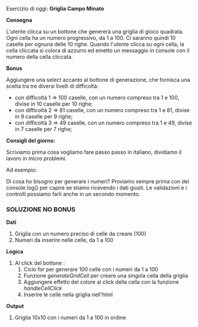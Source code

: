 Esercizio di oggi: **Griglia Campo Minato**

**Consegna**

L'utente clicca su un bottone che genererà una griglia di gioco quadrata.
Ogni cella ha un numero progressivo, da 1 a 100.
Ci saranno quindi 10 caselle per ognuna delle 10 righe.
Quando l'utente clicca su ogni cella, la cella cliccata si colora di azzurro ed emetto un messaggio in console con il numero della cella cliccata.

**Bonus**

Aggiungere una select accanto al bottone di generazione, che fornisca una scelta tra tre diversi livelli di difficoltà:
- con difficoltà 1 => 100 caselle, con un numero compreso tra 1 e 100, divise in 10 caselle per 10 righe;
- con difficoltà 2 => 81 caselle, con un numero compreso tra 1 e 81, divise in 9 caselle per 9 righe;
- con difficoltà 3 => 49 caselle, con un numero compreso tra 1 e 49, divise in 7 caselle per 7 righe;

**Consigli del giorno:**

Scriviamo prima cosa vogliamo fare passo passo in italiano, dividiamo il lavoro in micro problemi.

Ad esempio:

Di cosa ho bisogno per generare i numeri?
Proviamo sempre prima con dei console.log() per capire se stiamo ricevendo i dati giusti.
Le validazioni e i controlli possiamo farli anche in un secondo momento.



### SOLUZIONE NO BONUS

**Dati**

1. Griglia con un numero preciso di celle da creare (100)
2. Numeri da inserire nelle celle, da 1 a 100

**Logica**
1. Al click del bottone : 
    1. Ciclo for per generare 100 celle con i numeri da 1 a 100
    2. Funzione *generateGridCell* per creare una singola cella della griglia
    3. Aggiungere effetto del colore al click della cella con la funzione *handleCellClick*
    4. Inserire le celle nella griglia nell'html

**Output**

1. Griglia 10x10 con i numeri da 1 a 100  in ordine